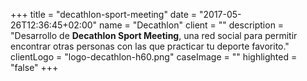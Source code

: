 +++
title = "decathlon-sport-meeting"
date = "2017-05-26T12:36:45+02:00"
name = "Decathlon"
client = ""
description = "Desarrollo de **Decathlon Sport Meeting**, una red social para permitir encontrar otras personas con las que practicar tu deporte favorito."
clientLogo = "logo-decathlon-h60.png"
caseImage = ""
highlighted = "false"
+++


